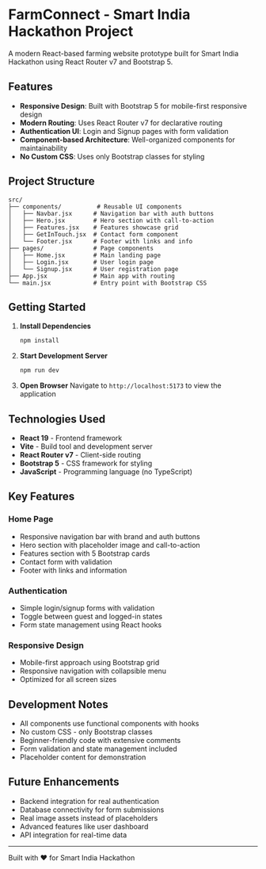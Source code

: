 # FarmConnect - Smart India Hackathon Project

A modern React-based farming website prototype built for Smart India Hackathon using React Router v7 and Bootstrap 5.

## Features

-   **Responsive Design**: Built with Bootstrap 5 for mobile-first responsive design
-   **Modern Routing**: Uses React Router v7 for declarative routing
-   **Authentication UI**: Login and Signup pages with form validation
-   **Component-based Architecture**: Well-organized components for maintainability
-   **No Custom CSS**: Uses only Bootstrap classes for styling

## Project Structure

```
src/
├── components/          # Reusable UI components
│   ├── Navbar.jsx      # Navigation bar with auth buttons
│   ├── Hero.jsx        # Hero section with call-to-action
│   ├── Features.jsx    # Features showcase grid
│   ├── GetInTouch.jsx  # Contact form component
│   └── Footer.jsx      # Footer with links and info
├── pages/              # Page components
│   ├── Home.jsx        # Main landing page
│   ├── Login.jsx       # User login page
│   └── Signup.jsx      # User registration page
├── App.jsx             # Main app with routing
└── main.jsx            # Entry point with Bootstrap CSS
```

## Getting Started

1. **Install Dependencies**

    ```bash
    npm install
    ```

2. **Start Development Server**

    ```bash
    npm run dev
    ```

3. **Open Browser**
   Navigate to `http://localhost:5173` to view the application

## Technologies Used

-   **React 19** - Frontend framework
-   **Vite** - Build tool and development server
-   **React Router v7** - Client-side routing
-   **Bootstrap 5** - CSS framework for styling
-   **JavaScript** - Programming language (no TypeScript)

## Key Features

### Home Page

-   Responsive navigation bar with brand and auth buttons
-   Hero section with placeholder image and call-to-action
-   Features section with 5 Bootstrap cards
-   Contact form with validation
-   Footer with links and information

### Authentication

-   Simple login/signup forms with validation
-   Toggle between guest and logged-in states
-   Form state management using React hooks

### Responsive Design

-   Mobile-first approach using Bootstrap grid
-   Responsive navigation with collapsible menu
-   Optimized for all screen sizes

## Development Notes

-   All components use functional components with hooks
-   No custom CSS - only Bootstrap classes
-   Beginner-friendly code with extensive comments
-   Form validation and state management included
-   Placeholder content for demonstration

## Future Enhancements

-   Backend integration for real authentication
-   Database connectivity for form submissions
-   Real image assets instead of placeholders
-   Advanced features like user dashboard
-   API integration for real-time data

---

Built with ❤️ for Smart India Hackathon
